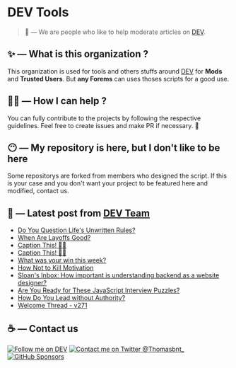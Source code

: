 # DEV Tools

> 🔧 — We are people who like to help moderate articles on [DEV](https://dev.to).

## ✨ — What is this organization ?

This organization is used for tools and others stuffs around [DEV](https://dev.to) for **Mods** and **Trusted Users**. But __any Forems__ can uses thoses scripts for a good use.


## 💪🏼 — How I can help ?

You can fully contribute to the projects by following the respective guidelines. Feel free to create issues and make PR if necessary. 🎉

## 😶 — My repository is here, but I don't like to be here

Some repositorys are forked from members who designed the script. If this is your case and you don't want your project to be featured here and modified, contact us.

## 📝 — Latest post from [DEV Team](https://dev.to/devteam)

<!-- BLOG-POST-LIST:START -->
- [Do You Question Life&#39;s Unwritten Rules?](https://dev.to/devteam/do-you-question-lifes-unwritten-rules-a8d)
- [When Are Layoffs Good?](https://dev.to/devteam/when-are-layoffs-good-38pp)
- [Caption This! 🤔💭](https://dev.to/devteam/caption-this-44b3)
- [Caption This! 🤔💭](https://dev.to/devteam/caption-this-p85)
- [What was your win this week?](https://dev.to/devteam/what-was-your-win-this-week-47f5)
- [How Not to Kill Motivation](https://dev.to/devteam/how-not-to-kill-motivation-k6i)
- [Sloan&#39;s Inbox: How important is understanding backend as a website designer?](https://dev.to/devteam/sloans-inbox-how-important-is-understanding-backend-as-a-website-designer-3l6h)
- [Are You Ready for These JavaScript Interview Puzzles?](https://dev.to/devteam/are-you-ready-for-these-javascript-interview-puzzles-25k8)
- [How Do You Lead without Authority?](https://dev.to/devteam/how-do-you-lead-without-authority-514a)
- [Welcome Thread - v271](https://dev.to/devteam/welcome-thread-v271-1e8o)
<!-- BLOG-POST-LIST:END -->


## ☕ — Contact us

[![Follow me on DEV](https://img.shields.io/badge/dev.to-%2308090A.svg?&style=for-the-badge&logo=dev.to&logoColor=white&alt=devto)](https://dev.to/thomasbnt)
[![Contact me on Twitter @Thomasbnt_](https://img.shields.io/badge/Contact%20me%20on%20Twitter-%231DA1F2.svg?&style=for-the-badge&logo=twitter&logoColor=white&alt=twitter)](https://twitter.com/messages/1142357270-1142357270?text=Hello,%20I%20contact%20you%20from%20devtotools%20&recipient_id=1142357270) [![GitHub Sponsors](https://img.shields.io/badge/Sponsor%20me-%23EA54AE.svg?&style=for-the-badge&logo=github-sponsors&logoColor=white)](https://github.com/sponsors/thomasbnt)


